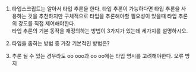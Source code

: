 1. 타입스크립트는 알아서 타입 추론을 한다. 타입 추론이 가능하다면 타입 추론을 사용하는 것을 추천하지만 구체적으로 타입을 추론해야할 필요성이 있을때 타입 추론의 강도를 직접 제어해야한다.<br/>
   타입 추론의 기본 동작을 재정의하는 방법이 3가지가 있는데 세가지를 설명하시오.

2. 타입을 좁히는 방법 중 가장 기본적인 방법은?

3. 추론 될 수 있는 경우라도 oo ooo과 oo oo에는 타입 명시를 고려해야한다. 오류 방지
